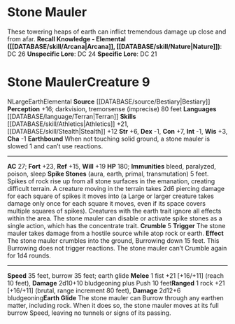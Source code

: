 ﻿---
ac: '27'
alignment: N
burrow_speed: '35'
charisma: '-1'
constitution: '+7'
creature_ability:
- Crumble
- Earth Glide
- Earthbound
- Spike Stones
creature_family: '[[DATABASE/monsterfamily/Elemental, Earth|Elemental, Earth]]'
dexterity: '-1'
element: Earth
fortitude: '+23'
hp: '180'
id: '185'
immunity:
- bleed
- paralyzed
- poison
- sleep
intelligence: '-1'
land_speed: '35'
language:
- '[[DATABASE/language/Terran|Terran]]'
level: '9'
max_speed: '35'
name: Stone Mauler
perception: '+16'
rarity: Common
reflex: '+15'
sense:
- darkvision
- tremorsense (imprecise) 80 feet
size: Large
skill:
- '[[DATABASE/skill/Athletics|Athletics]] +21'
- '[[DATABASE/skill/Stealth|Stealth]] +12'
source: '[[DATABASE/source/Bestiary|Bestiary]]'
speed:
- 35 feet
- burrow 35 feet; earth glide
strength: '+6'
strength_req: '6'
strongest_save:
- Fortitude
trait:
- '[[DATABASE/trait/Earth|Earth]]'
- '[[DATABASE/trait/Elemental|Elemental]]'
type: Creature
vision: Darkvision
weakest_save:
- Reflex
will: '+19'
wisdom: '+3'

---
# Stone Mauler

These towering heaps of earth can inflict tremendous damage up close and from afar.
**Recall Knowledge - Elemental ([[DATABASE/skill/Arcana|Arcana]], [[DATABASE/skill/Nature|Nature]])**: DC 26
**Unspecific Lore**: DC 24
**Specific Lore**: DC 21

# Stone Mauler<span class="item-type">Creature 9</span>

<span class="trait-alignment item-trait">N</span><span class="trait-size item-trait">Large</span><span class="item-trait">Earth</span><span class="item-trait">Elemental</span>
**Source** [[DATABASE/source/Bestiary|Bestiary]]
**Perception** +16; darkvision, tremorsense (imprecise) 80 feet
**Languages** [[DATABASE/language/Terran|Terran]]
**Skills** [[DATABASE/skill/Athletics|Athletics]] +21, [[DATABASE/skill/Stealth|Stealth]] +12
**Str** +6, **Dex** -1, **Con** +7, **Int** -1, **Wis** +3, **Cha** -1
**Earthbound** When not touching solid ground, a stone mauler is slowed 1 and can’t use reactions.

---
**AC** 27; **Fort** +23, **Ref** +15, **Will** +19
**HP** 180; **Immunities** bleed, paralyzed, poison, sleep
<span class="in-box-ability">**Spike Stones** (aura, earth, primal, transmutation) 5 feet. Spikes of rock rise up from all stone surfaces in the emanation, creating difficult terrain. A creature moving in the terrain takes 2d6 piercing damage for each square of spikes it moves into (a Large or larger creature takes damage only once for each square it moves, even if its space covers multiple squares of spikes). Creatures with the earth trait ignore all effects within the area. The stone mauler can disable or activate spike stones as a single action, which has the concentrate trait.</span><span class="in-box-ability"> **Crumble** <span class="action-icon">5</span> **Trigger** The stone mauler takes damage from a hostile source while atop rock or earth. **Effect** The stone mauler crumbles into the ground, Burrowing down 15 feet. This Burrowing does not trigger reactions. The stone mauler can’t Crumble again for 1d4 rounds.</span>

---
**Speed** 35 feet, burrow 35 feet; earth glide
<span class="in-box-ability">**Melee** <span class="action-icon">1</span> fist +21 [+16/+11] (reach 10 feet), **Damage** 2d10+10 bludgeoning plus Push 10 feet</span><span class="in-box-ability">**Ranged** <span class="action-icon">1</span> rock +21 [+16/+11] (brutal, range increment 80 feet), **Damage** 2d12+6 bludgeoning</span><span class="in-box-ability">**Earth Glide** The stone mauler can Burrow through any earthen matter, including rock. When it does so, the stone mauler moves at its full burrow Speed, leaving no tunnels or signs of its passing.</span>